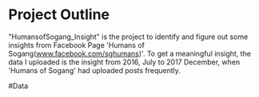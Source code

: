 # Project Outline

"HumansofSogang_Insight" is the project to identify and figure out some insights from Facebook Page 'Humans of Sogang(www.facebook.com/sghumans)'. 
To get a meaningful insight, the data I uploaded is the insight from 2016, July to 2017 December, when 'Humans of Sogang' had uploaded posts frequently.

#Data
